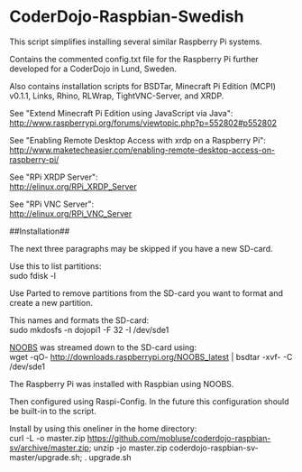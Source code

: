 CoderDojo-Raspbian-Swedish
==========================

This script simplifies installing several similar Raspberry Pi systems.

Contains the commented config.txt file for the Raspberry Pi further developed for a CoderDojo in Lund, Sweden.

Also contains installation scripts for BSDTar, Minecraft Pi Edition (MCPI) v0.1.1, Links, Rhino, RLWrap,
TightVNC-Server, and XRDP.

See "Extend Minecraft Pi Edition using JavaScript via Java":  
http://www.raspberrypi.org/forums/viewtopic.php?p=552802#p552802

See "Enabling Remote Desktop Access with xrdp on a Raspberry Pi":  
http://www.maketecheasier.com/enabling-remote-desktop-access-on-raspberry-pi/

See "RPi XRDP Server":  
http://elinux.org/RPi_XRDP_Server

See "RPi VNC Server":  
http://elinux.org/RPi_VNC_Server

##Installation##

The next three paragraphs may be skipped if you have a new SD-card.

Use this to list partitions:  
sudo fdisk -l

Use Parted to remove partitions from the SD-card you want to format and create a new partition.

This names and formats the SD-card:  
sudo mkdosfs -n dojopi1 -F 32 -I /dev/sde1

[NOOBS](http://www.raspberrypi.org/downloads/) was streamed down to the SD-card using:  
wget -qO- http://downloads.raspberrypi.org/NOOBS_latest | bsdtar -xvf- -C /dev/sde1

The Raspberry Pi was installed with Raspbian using NOOBS.

Then configured using Raspi-Config. In the future this configuration should be built-in to the script.

Install by using this oneliner in the home directory:  
curl -L -o master.zip https://github.com/mobluse/coderdojo-raspbian-sv/archive/master.zip; unzip -jo master.zip coderdojo-raspbian-sv-master/upgrade.sh; . upgrade.sh
